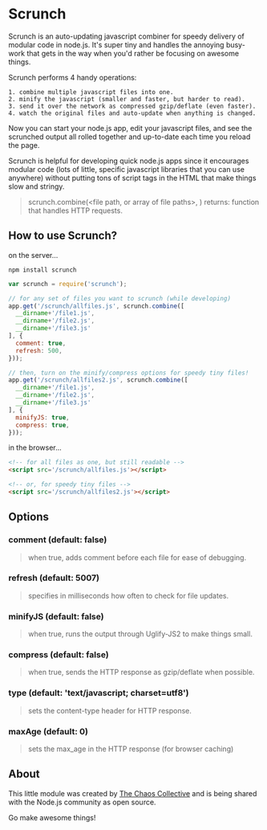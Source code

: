 # Scrunch #

Scrunch is an auto-updating javascript combiner for speedy delivery of modular code in node.js. It's super tiny and handles the annoying busy-work that gets in the way when you'd rather be focusing on awesome things.

Scrunch performs 4 handy operations:

```
1. combine multiple javascript files into one.
2. minify the javascript (smaller and faster, but harder to read).
3. send it over the network as compressed gzip/deflate (even faster).
4. watch the original files and auto-update when anything is changed.
```

Now you can start your node.js app, edit your javascript files, and see the scrunched output all rolled together and up-to-date each time you reload the page.

Scrunch is helpful for developing quick node.js apps since it encourages modular code (lots of little, specific javascript libraries that you can use anywhere) without putting tons of script tags in the HTML that make things slow and stringy.

> scrunch.combine(<file path, or array of file paths>, <options>)
> returns: function that handles HTTP requests.

## How to use Scrunch?

on the server...

```
npm install scrunch
```

```javascript
var scrunch = require('scrunch');

// for any set of files you want to scrunch (while developing)
app.get('/scrunch/allfiles.js', scrunch.combine([
  __dirname+'/file1.js',
  __dirname+'/file2.js',
  __dirname+'/file3.js'
], {
  comment: true,
  refresh: 500,
}));

// then, turn on the minify/compress options for speedy tiny files!
app.get('/scrunch/allfiles2.js', scrunch.combine([
  __dirname+'/file1.js',
  __dirname+'/file2.js',
  __dirname+'/file3.js'
], {
  minifyJS: true,
  compress: true, 
}));
```

in the browser...

```html
<!-- for all files as one, but still readable -->
<script src='/scrunch/allfiles.js'></script>

<!-- or, for speedy tiny files -->
<script src='/scrunch/allfiles2.js'></script>
```

## Options

### comment (default: false)
> when true, adds comment before each file for ease of debugging.

### refresh (default: 5007)
> specifies in milliseconds how often to check for file updates.

### minifyJS (default: false)
> when true, runs the output through Uglify-JS2 to make things small.

### compress (default: false)
> when true, sends the HTTP response as gzip/deflate when possible.

### type (default: 'text/javascript; charset=utf8')
> sets the content-type header for HTTP response.

### maxAge (default: 0)
> sets the max_age in the HTTP response (for browser caching)

## About

This little module was created by [The Chaos Collective](http://chaoscollective.org) and is being shared with the Node.js community as open source. 

Go make awesome things!


